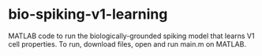 # bio-spiking-v1-learning
MATLAB code to run the biologically-grounded spiking model that learns V1 cell properties.
To run, download files, open and run main.m on MATLAB.
